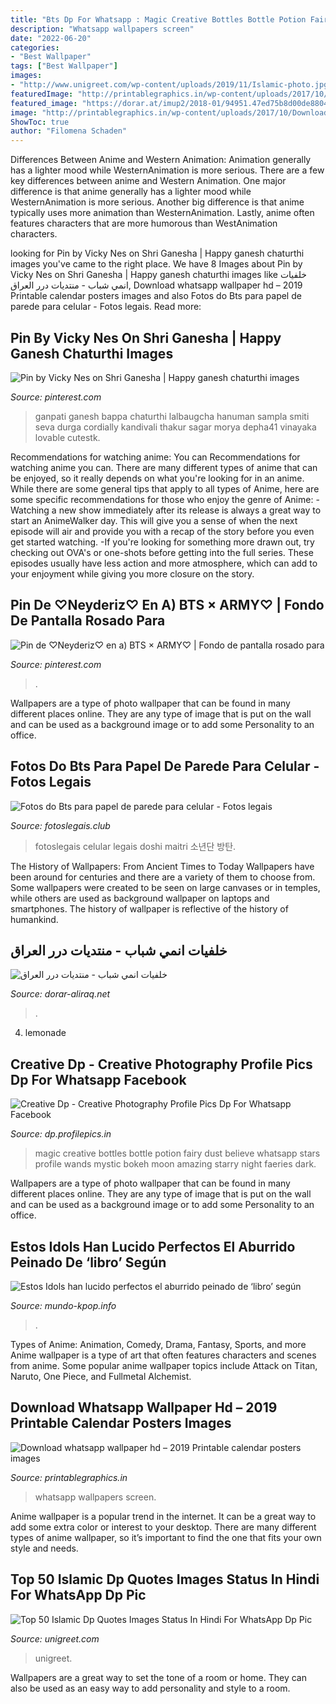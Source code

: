 ```yaml
---
title: "Bts Dp For Whatsapp : Magic Creative Bottles Bottle Potion Fairy Dust Believe Whatsapp Stars Profile Wands Mystic Bokeh Moon Amazing Starry Night Faeries Dark"
description: "Whatsapp wallpapers screen"
date: "2022-06-20"
categories:
- "Best Wallpaper"
tags: ["Best Wallpaper"]
images:
- "http://www.unigreet.com/wp-content/uploads/2019/11/Islamic-photo.jpg"
featuredImage: "http://printablegraphics.in/wp-content/uploads/2017/10/Download-whatsapp-wallpaper-hd-7.jpg"
featured_image: "https://dorar.at/imup2/2018-01/94951.47ed75b8d00de880404196434fe1180b.jpg"
image: "http://printablegraphics.in/wp-content/uploads/2017/10/Download-whatsapp-wallpaper-hd-7.jpg"
ShowToc: true
author: "Filomena Schaden"
---
```



Differences Between Anime and Western Animation: Animation generally has a lighter mood while WesternAnimation is more serious.
There are a few key differences between anime and Western Animation. One major difference is that anime generally has a lighter mood while WesternAnimation is more serious. Another big difference is that anime typically uses more animation than WesternAnimation. Lastly, anime often features characters that are more humorous than WestAnimation characters.

	

		
looking for Pin by Vicky Nes on Shri Ganesha | Happy ganesh chaturthi images you've came to the right place. We have 8 Images about Pin by Vicky Nes on Shri Ganesha | Happy ganesh chaturthi images like خلفيات انمي شباب - منتديات درر العراق, Download whatsapp wallpaper hd – 2019 Printable calendar posters images and also Fotos do Bts para papel de parede para celular - Fotos legais. Read more:
		
    
## Pin By Vicky Nes On Shri Ganesha | Happy Ganesh Chaturthi Images

<img loading=lazy src="https://i.pinimg.com/736x/1b/4b/bf/1b4bbf3937e6477a0dabcd2929b83979.jpg" onerror="this.onerror=null;this.src='https://tse1.mm.bing.net/th?id=OIP.tE5KMn_Nzw0N92eykOIrOAHaLH&amp;pid=15.1';" alt="Pin by Vicky Nes on Shri Ganesha | Happy ganesh chaturthi images">

_Source: pinterest.com_

>ganpati ganesh bappa chaturthi lalbaugcha hanuman sampla smiti seva durga cordially kandivali thakur sagar morya depha41 vinayaka lovable cutestk. 

	

Recommendations for watching anime: You can
Recommendations for watching anime you can. There are many different types of anime that can be enjoyed, so it really depends on what you're looking for in an anime. While there are some general tips that apply to all types of Anime, here are some specific recommendations for those who enjoy the genre of Anime: 
-Watching a new show immediately after its release is always a great way to start an AnimeWalker day. This will give you a sense of when the next episode will air and provide you with a recap of the story before you even get started watching. 
-If you're looking for something more drawn out, try checking out OVA's or one-shots before getting into the full series. These episodes usually have less action and more atmosphere, which can add to your enjoyment while giving you more closure on the story.

    
## Pin De ♡Neyderiz♡ En A) BTS × ARMY♡ | Fondo De Pantalla Rosado Para

<img loading=lazy src="https://i.pinimg.com/736x/63/18/af/6318af899eba846603384ed8a62889d2.jpg" onerror="this.onerror=null;this.src='https://tse1.mm.bing.net/th?id=OIP.RnVD_j8XyFw8Kl7feqmMXQHaNN&amp;pid=15.1';" alt="Pin de ♡Neyderiz♡ en a) BTS × ARMY♡ | Fondo de pantalla rosado para">

_Source: pinterest.com_

>. 

	



Wallpapers are a type of photo wallpaper that can be found in many different places online. They are any type of image that is put on the wall and can be used as a background image or to add some Personality to an office.

    
## Fotos Do Bts Para Papel De Parede Para Celular - Fotos Legais

<img loading=lazy src="http://fotoslegais.club/wp-content/uploads/2019/10/Fotos-do-Bts-7.jpg" onerror="this.onerror=null;this.src='https://tse1.mm.bing.net/th?id=OIP.nFKgp2MrqMljpLAEk3Ik9wAAAA&amp;pid=15.1';" alt="Fotos do Bts para papel de parede para celular - Fotos legais">

_Source: fotoslegais.club_

>fotoslegais celular legais doshi maitri 소년단 방탄. 

	

The History of Wallpapers: From Ancient Times to Today
Wallpapers have been around for centuries and there are a variety of them to choose from. Some wallpapers were created to be seen on large canvases or in temples, while others are used as background wallpaper on laptops and smartphones. The history of wallpaper is reflective of the history of humankind.

    
## خلفيات انمي شباب - منتديات درر العراق

<img loading=lazy src="https://dorar.at/imup2/2018-01/94951.47ed75b8d00de880404196434fe1180b.jpg" onerror="this.onerror=null;this.src='https://tse1.mm.bing.net/th?id=OIP.nS8RmlnBfFnzD2YHDpnUkgHaNL&amp;pid=15.1';" alt="خلفيات انمي شباب - منتديات درر العراق">

_Source: dorar-aliraq.net_

>. 

	

4. lemonade 

    
## Creative Dp - Creative Photography Profile Pics Dp For Whatsapp Facebook

<img loading=lazy src="https://dp.profilepics.in/profile_pictures/creative-photography-dp/creative-dp-07.jpg" onerror="this.onerror=null;this.src='https://tse3.mm.bing.net/th?id=OIP.pSOVs_fovPo0Xa52cHcVoAAAAA&amp;pid=15.1';" alt="Creative Dp - Creative Photography Profile Pics Dp For Whatsapp Facebook">

_Source: dp.profilepics.in_

>magic creative bottles bottle potion fairy dust believe whatsapp stars profile wands mystic bokeh moon amazing starry night faeries dark. 

	



Wallpapers are a type of photo wallpaper that can be found in many different places online. They are any type of image that is put on the wall and can be used as a background image or to add some Personality to an office.

    
## Estos Idols Han Lucido Perfectos El Aburrido Peinado De ‘libro’ Según

<img loading=lazy src="https://s3-ap-northeast-2.amazonaws.com/kstarlive/image/1555831263344-DtLIy06U0AUUe-0.jpg" onerror="this.onerror=null;this.src='https://tse1.mm.bing.net/th?id=OIP.vn7LIuoLOxT2eQXWF5IzSQHaLH&amp;pid=15.1';" alt="Estos Idols han lucido perfectos el aburrido peinado de ‘libro’ según">

_Source: mundo-kpop.info_

>. 

	

Types of Anime: Animation, Comedy, Drama, Fantasy, Sports, and more
Anime wallpaper is a type of art that often features characters and scenes from anime. Some popular anime wallpaper topics include Attack on Titan, Naruto, One Piece, and Fullmetal Alchemist.

    
## Download Whatsapp Wallpaper Hd – 2019 Printable Calendar Posters Images

<img loading=lazy src="http://printablegraphics.in/wp-content/uploads/2017/10/Download-whatsapp-wallpaper-hd-7.jpg" onerror="this.onerror=null;this.src='https://tse4.mm.bing.net/th?id=OIP.pnAF9YWtcweHSyNZn_yJggHaKq&amp;pid=15.1';" alt="Download whatsapp wallpaper hd – 2019 Printable calendar posters images">

_Source: printablegraphics.in_

>whatsapp wallpapers screen. 

	

Anime wallpaper is a popular trend in the internet. It can be a great way to add some extra color or interest to your desktop. There are many different types of anime wallpaper, so it’s important to find the one that fits your own style and needs.

    
## Top 50 Islamic Dp Quotes Images Status In Hindi For WhatsApp Dp Pic

<img loading=lazy src="http://www.unigreet.com/wp-content/uploads/2019/11/Islamic-photo.jpg" onerror="this.onerror=null;this.src='https://tse3.mm.bing.net/th?id=OIP.1uI4HOYi13FAR5ittJ7-XgHaKY&amp;pid=15.1';" alt="Top 50 Islamic Dp Quotes Images Status In Hindi For WhatsApp Dp Pic">

_Source: unigreet.com_

>unigreet. 

	

Wallpapers are a great way to set the tone of a room or home. They can also be used as an easy way to add personality and style to a room.

